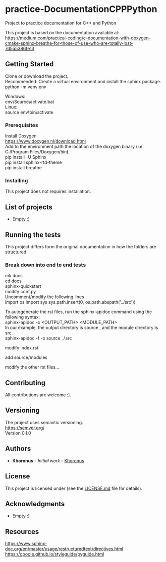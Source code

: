 # practice-DocumentationCPPPython
Project to practice documentation for C++ and Python

This project is based on the documentation available at:  
https://medium.com/practical-coding/c-documentation-with-doxygen-cmake-sphinx-breathe-for-those-of-use-who-are-totally-lost-7d555386fe13

## Getting Started

Clone or download the project.  
Recommended: Create a virtual environment and install the sphinx package.  
python -m venv env  

Windows:  
env\Source\activate.bat  
Linux:  
source env\bin\activate  

### Prerequisites

Install Doxygen  
https://www.doxygen.nl/download.html  
Add to the environment path the location of the doxygen binary (i.e. C:/Program Files/Doxygen/bin).  
pip install -U Sphinx  
pip install sphinx-rtd-theme  
pip install breathe

### Installing

This project does not requires installation.  

## List of projects

* Empty :)  

## Running the tests

This project differs form the original documentation in how the folders are structured.  

### Break down into end to end tests

mk docs  
cd docs  
sphinx-quickstart  
modify conf.py  
  Uncomment/modify the following lines  
  import os
  import sys
  sys.path.insert(0, os.path.abspath('../src'))

To autogenerate the rst files, run the sphinx-apidoc command using the following syntax:  
sphinx-apidoc -o <OUTPUT_PATH> <MODULE_PATH>  
In our example, the output directory is source , and the module directory is src.  
sphinx-apidoc -f -o source ..\src  

modify index.rst  

  add source/modules  

modify the other rst files...  

## Contributing

All contributions are welcome :).

## Versioning

The project uses semantic versioning.  
https://semver.org/  
Version 0.1.0  

## Authors

* **Khoronus** - *Initial work* - [Khoronus](https://github.com/Khoronus)

## License

This project is licensed under (see the [LICENSE.md](LICENSE.md) file for details).

## Acknowledgments

* Empty :)


## Resources  

https://www.sphinx-doc.org/en/master/usage/restructuredtext/directives.html  
https://google.github.io/styleguide/pyguide.html  
